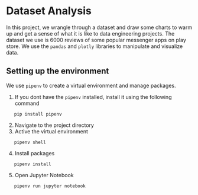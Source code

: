 # Dataset Analysis
In this project, we wrangle through a dataset and draw some charts to warm up and get a sense of what it is like to data engineering projects. The dataset we use is 6000 reviews of some popular messenger apps on play store. We use the `pandas` and `plotly` libraries to manipulate and visualize data.
## Setting up the environment
We use `pipenv` to create a virtual environment and manage packages.
1. If you dont have the `pipenv` installed, install it using the following command
```
   pip install pipenv
```
2. Navigate to the project directory
3. Active the virtual environment
```
   pipenv shell
```
4. Install packages
```
   pipenv install
```
5. Open Jupyter Notebook
```
   pipenv run jupyter notebook
```
